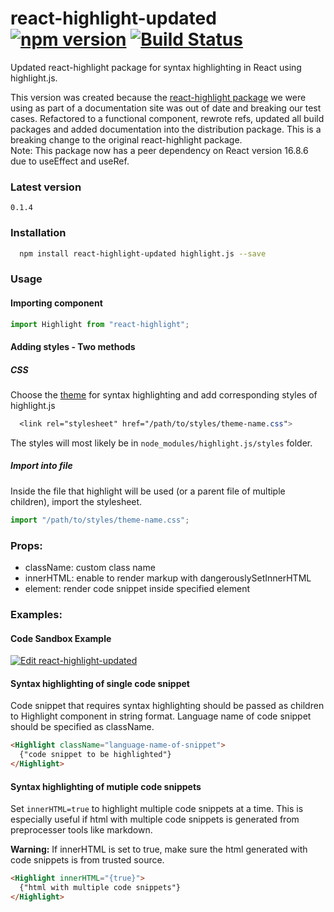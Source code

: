 # react-highlight-updated [![npm version](https://badge.fury.io/js/react-highlight-updated.svg)](https://badge.fury.io/js/react-highlight-updated)  [![Build Status](https://travis-ci.org/vannya/react-highlight-updated.svg?branch=master)](https://travis-ci.org/vannya/react-highlight-updated)

Updated react-highlight package for syntax highlighting in React using highlight.js.  

This version was created because the [react-highlight package](https://github.com/akiran/react-highlight/) we were using as part of a documentation site was out of date and breaking our test cases. Refactored to a functional component, rewrote refs, updated all build packages and added documentation into the distribution package. This is a breaking change to the original react-highlight package.  
Note: This package now has a peer dependency on React version 16.8.6 due to useEffect and useRef.  

### Latest version

`0.1.4`

### Installation

```bash
  npm install react-highlight-updated highlight.js --save
```

### Usage

#### Importing component

```js
import Highlight from "react-highlight";
```

#### Adding styles - Two methods

##### **CSS**

Choose the [theme](https://highlightjs.org/static/demo/) for syntax highlighting and add corresponding styles of highlight.js

```css
  <link rel="stylesheet" href="/path/to/styles/theme-name.css">
```

The styles will most likely be in `node_modules/highlight.js/styles` folder.

##### **Import into file**

Inside the file that highlight will be used (or a parent file of multiple children), import the stylesheet.

```js
import "/path/to/styles/theme-name.css";
```

### Props:

- className: custom class name
- innerHTML: enable to render markup with dangerouslySetInnerHTML
- element: render code snippet inside specified element

### Examples:

#### Code Sandbox Example

[![Edit react-highlight-updated](https://codesandbox.io/static/img/play-codesandbox.svg)](https://codesandbox.io/s/laughing-swanson-euuss?fontsize=14)

#### Syntax highlighting of single code snippet

Code snippet that requires syntax highlighting should be passed as children to Highlight component in string format. Language name of code snippet should be specified as className.

```html
<Highlight className="language-name-of-snippet">
  {"code snippet to be highlighted"}
</Highlight>
```

#### Syntax highlighting of mutiple code snippets

Set `innerHTML=true` to highlight multiple code snippets at a time.
This is especially useful if html with multiple code snippets is generated from preprocesser tools like markdown.

**Warning:** If innerHTML is set to true, make sure the html generated with code snippets is from trusted source.

```html
<Highlight innerHTML="{true}">
  {"html with multiple code snippets"}
</Highlight>
```
